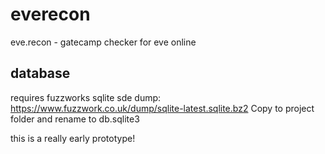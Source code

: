 # everecon
eve.recon - gatecamp checker for eve online

## database
requires fuzzworks sqlite sde dump: https://www.fuzzwork.co.uk/dump/sqlite-latest.sqlite.bz2
Copy to project folder and rename to db.sqlite3


this is a really early prototype!
